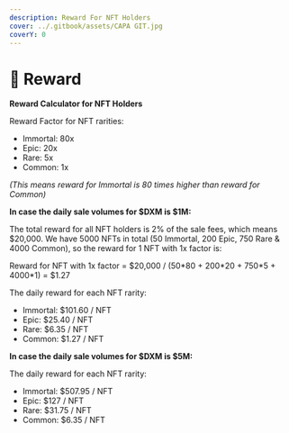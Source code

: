 ```yaml
---
description: Reward For NFT Holders
cover: ../.gitbook/assets/CAPA GIT.jpg
coverY: 0
---
```


# 🔰 Reward

**Reward Calculator for NFT Holders**

Reward Factor for NFT rarities:&#x20;

* Immortal: 80x&#x20;
* Epic: 20x&#x20;
* Rare: 5x&#x20;
* Common: 1x

_(This means reward for Immortal is 80 times higher than reward for Common)_

**In case the daily sale volumes for $DXM is $1M:**

The total reward for all NFT holders is 2% of the sale fees, which means $20,000. We have 5000 NFTs in total (50 Immortal, 200 Epic, 750 Rare & 4000 Common), so the reward for 1 NFT with 1x factor is:&#x20;

Reward for NFT with 1x factor = $20,000 / (50\*80 + 200\*20 + 750\*5 + 4000\*1) = $1.27

The daily reward for each NFT rarity:&#x20;

* Immortal: $101.60 / NFT&#x20;
* Epic: $25.40 / NFT&#x20;
* Rare: $6.35 / NFT&#x20;
* Common: $1.27 / NFT

**In case the daily sale volumes for $DXM  is $5M:**

The daily reward for each NFT rarity:&#x20;

* Immortal: $507.95 / NFT&#x20;
* Epic: $127 / NFT&#x20;
* Rare: $31.75 / NFT&#x20;
* Common: $6.35 / NFT
